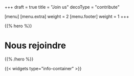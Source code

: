 +++
draft = true
title = "Join us"
decoType = "contribute"

[menu]
	[menu.extra]
		weight = 2
	[menu.footer]
		weight = 1
+++

{{% hero %}}

# Nous rejoindre

{{% /hero %}}

{{< widgets type="info-container" >}}
